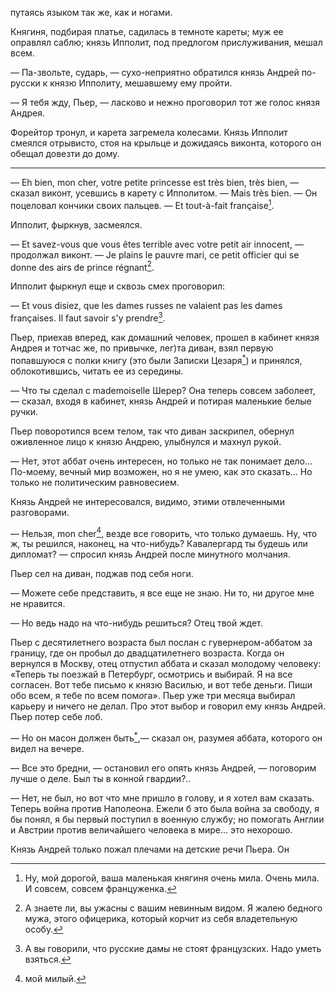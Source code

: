 путаясь языком так же, как и ногами.

Княгиня, подбирая платье, садилась в темноте кареты; муж ее оправлял саблю; князь Ипполит, под предлогом прислуживания, мешал всем.

— Па-звольте, сударь, — сухо-неприятно обратился князь Андрей по-русски к князю Ипполиту, мешавшему ему пройти.

— Я тебя жду, Пьер, — ласково и нежно проговорил тот же голос князя Андрея.

Форейтор тронул, и карета загремела колесами. Князь Ипполит смеялся отрывисто, стоя на крыльце и дожидаясь виконта, которого он обещал довезти до дому.

------------------------------------------------------------------------

— Eh bien, mon cher, votre petite princesse est très bien, très bien, — сказал виконт, усевшись в карету с Ипполитом. — Mais très bien. — Он поцеловал кончики своих пальцев. — Et tout-à-fait française[^87].

Ипполит, фыркнув, засмеялся.

— Et savez-vous que vous êtes terrible avec votre petit air innocent, — продолжал виконт. — Je plains le pauvre mari, ce petit officier qui se donne des airs de prince régnant[^88].

Ипполит фыркнул еще и сквозь смех проговорил:

— Et vous disiez, que les dames russes ne valaient pas les dames françaises. Il faut savoir s'y prendre[^89].

Пьер, приехав вперед, как домашний человек, прошел в кабинет князя Андрея и тотчас же, по привычке, лег)та диван, взял первую попавшуюся с полки книгу (это были Записки Цезаря[<sup>\*</sup>](#c_33)) и принялся, облокотившись, читать ее из середины.

— Что ты сделал с mademoiselle Шерер? Она теперь совсем заболеет, — сказал, входя в кабинет, князь Андрей и потирая маленькие белые ручки.

Пьер поворотился всем телом, так что диван заскрипел, обернул оживленное лицо к князю Андрею, улыбнулся и махнул рукой.

— Нет, этот аббат очень интересен, но только не так понимает дело… По-моему, вечный мир возможен, но я не умею, как это сказать… Но только не политическим равновесием.

Князь Андрей не интересовался, видимо, этими отвлеченными разговорами.

— Нельзя, mon cher[^90], везде все говорить, что только думаешь. Ну, что ж, ты решился, наконец, на что-нибудь? Кавалергард ты будешь или дипломат? — спросил князь Андрей после минутного молчания.

Пьер сел на диван, поджав под себя ноги.

— Можете себе представить, я все еще не знаю. Ни то, ни другое мне не нравится.

— Но ведь надо на что-нибудь решиться? Отец твой ждет.

Пьер с десятилетнего возраста был послан с гувернером-аббатом за границу, где он пробыл до двадцатилетнего возраста. Когда он вернулся в Москву, отец отпустил аббата и сказал молодому человеку: «Теперь ты поезжай в Петербург, осмотрись и выбирай. Я на все согласен. Вот тебе письмо к князю Василью, и вот тебе деньги. Пиши обо всем, я тебе по всем пом*о*га». Пьер уже три месяца выбирал карьеру и ничего не делал. Про этот выбор и говорил ему князь Андрей. Пьер потер себе лоб.

— Но он масон должен быть[<sup>\*</sup>](#c_34),— сказал он, разумея аббата, которого он видел на вечере.

— Все это бредни, — остановил его опять князь Андрей, — поговорим лучше о деле. Был ты в конной гвардии?..

— Нет, не был, но вот что мне пришло в голову, и я хотел вам сказать. Теперь война против Наполеона. Ежели б это была война за свободу, я бы понял, я бы первый поступил в военную службу; но помогать Англии и Австрии против величайшего человека в мире… это нехорошо.

Князь Андрей только пожал плечами на детские речи Пьера. Он

[^87]: Ну, мой дорогой, ваша маленькая княгиня очень мила. Очень мила. И совсем, совсем француженка.

[^88]: А знаете ли, вы ужасны с вашим невинным видом. Я жалею бедного мужа, этого офицерика, который корчит из себя владетельную особу.

[^89]: А вы говорили, что русские дамы не стоят французских. Надо уметь взяться.

[^90]: мой милый.